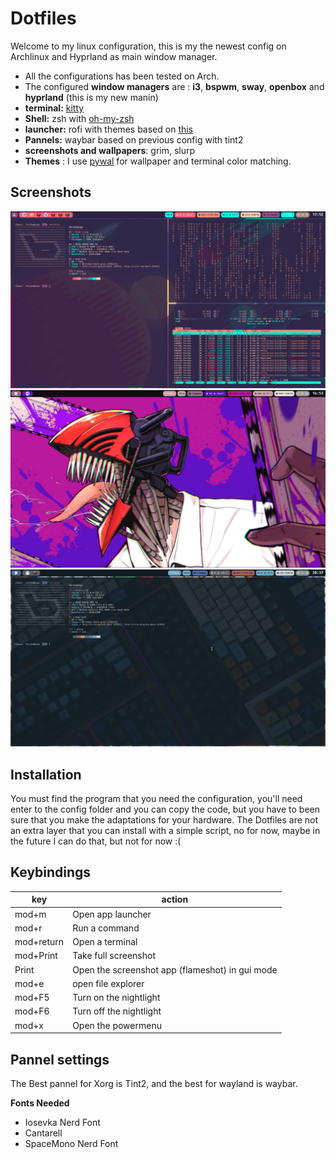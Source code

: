 # Dotfiles

Welcome to my linux configuration, this is my the newest config on Archlinux and Hyprland as main window manager.

- All the configurations has been tested on Arch.
- The configured **window managers** are : **i3**, **bspwm**, **sway**, **openbox** and **hyprland** (this is my new manin)
- **terminal:** [kitty](https://sw.kovidgoyal.net/kitty/)
- **Shell:** zsh with [oh-my-zsh](https://ohmyz.sh/)
- **launcher:** rofi with themes based on [this](https://github.com/adi1090x/rofi)
- **Pannels:** waybar based on previous config with tint2
- **screenshots and wallpapers**: grim, slurp
- **Themes** : I use [pywal](https://github.com/dylanaraps/pywal) for wallpaper and terminal color matching.

## Screenshots

![](.screenshots/202501041752051736034725.png)
![](.screenshots/202501051653401736117620.png)
![](.screenshots/202501052037101736131030.png)

## Installation

You must find the program that you need the configuration, you'll need enter to the config folder and you can copy the code, but you have to been sure that you make the adaptations for your hardware. The Dotfiles are not an extra layer that you can install with a simple script, no for now, maybe in the future I can do that, but not for now :(

## Keybindings
| key | action |
|-----|--------|
| mod+m | Open app launcher |
| mod+r | Run a command |
| mod+return | Open a terminal |
| mod+Print | Take full screenshot |
| Print | Open the screenshot app (flameshot) in gui mode |
| mod+e | open file explorer |
| mod+F5 | Turn on the nightlight | 
| mod+F6 | Turn off the nightlight |
| mod+x | Open the powermenu |

## Pannel settings

The Best pannel for Xorg is Tint2, and the best for wayland is waybar.

**Fonts Needed**
- Iosevka Nerd Font
- Cantarell
- SpaceMono Nerd Font
